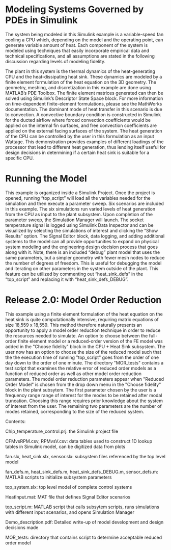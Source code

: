 # Modeling Systems Governed by PDEs in Simulink

The system being modeled in this Simulink example is a variable-speed fan cooling a CPU which,
depending on the model and the operating point, can generate variable amount of heat. Each component
of the system is modeled using techniques that  easily incorporate empirical data and technical
specifications, and all assumptions are stated in the following discussion regarding levels of
modeling fidelity.

The plant in this system is the thermal dynamics of the heat-generating CPU and the heat-dissipating heat
sink. These dynamics are modeled by a finite element formulation of the heat equation on the 3D
geometry. The geometry, meshing, and discretization in this example are done using MATLAB’s PDE
Toolbox. The finite element matrices generated can then be solved using Simulink’s Descriptor State Space
block. For more information on time-dependent finite-element formulations, please see the MathWorks
documentation.
The dominant mode of heat transfer in this scenario is due to convection. A convective boundary condition
is constructed in Simulink for the ducted airflow where forced convection coefficients 
would be applied on the internal fin surfaces, and free convection coefficients are applied on the
external facing surfaces of the system.
The heat generation of the CPU can be controlled by the user in this formulation as an input Wattage. This
demonstration provides examples of different loadings of the processor that lead to different heat
generation, thus lending itself useful for design decisions in determining if a certain heat sink is suitable
for a specific CPU.

# Running the Model

This example is organized inside a Simulink Project. Once the project is opened, running “top_script” will
load all the variables needed for the simulation and then execute a parameter sweep. Six scenarios are
included in this example. The six simulations run varied levels of heat generation from the CPU as input
to the plant subsystem.
Upon completion of the parameter sweep, the Simulation Manager will launch. The socket temperature
signal is logged using Simulink Data Inspector and can be visualized by selecting the simulations of
interest and clicking the “Show Results” option. The Signal Editor block, data logging, and adding
additional systems to the model can all provide opportunities to expand on physical system modeling
and the engineering design decision process that goes along with it.
Note, there is an included “debug” plant model that uses the same parameters, but a simpler geometry
with fewer mesh nodes to reduce the number of degrees of freedom. This is useful for debugging the
model and iterating on other parameters in the system outside of the plant. This feature can be utilized
by commenting out “heat_sink_defs” in the “top_script” and replacing it with “heat_sink_defs_DEBUG”.

# Release 2.0: Model Order Reduction

This example using a finite element formulation of the heat equation on the heat sink is quite computationally
intensive, requiring matrix equations of size 18,559 x 18,559. This method therefore naturally presents an
opportunity to apply a model order reduction technique in order to reduce the resources needed to simulate. An
option to choose between the full-order finite element model or a reduced-order version of the FE model was
added in the "Choose fidelity" block in the CPU + Heat Sink subsystem. The user now has an option to choose the
size of the reduced model such that the the execution time of running "top_script" goes from the order of one
day down to the order of one minute.
The directory "MOR_tests" contains a test script that examines the relative error of reduced order models as a
function of reduced order as well as other model order reduction parameters.
The model order reduction parameters appear when "Reduced Order Model" is chosen from the drop down menu in the
"Choose fidelity" block in the plant subsytem. The first parameter chosen by the user is a frequency range range
of interest for the modes to be retained after modal truncation. Choosing this range requires prior knowledge
about the system of interest from the user. The remaining two parameters are the number of modes retained,
corresponding to the size of the reduced system.

Contents:

Chip_temperature_control.prj: the Simulink project file

CFMvsRPM.csv, RPMvsV.csv: data tables used to construct 1D lookup tables in Simulink model, can be digitized data from plots

fan.slx, heat_sink.slx, sensor.slx: subsystem files referenced by the top level model

fan_defs.m, heat_sink_defs.m, heat_sink_defs_DEBUG.m, sensor_defs.m: MATLAB scripts to initialize subsystem parameters

top_system.slx: top level model of complete control systems

HeatInput.mat: MAT file that defines Signal Editor scenarios

top_script.m: MATLAB script that calls subsytem scripts, runs simulations with different input scenarios, and opens Simulation Manager

Demo_description.pdf: Detailed write-up of model development and design decisions made

MOR_tests: directory that contains script to determine acceptable reduced order model